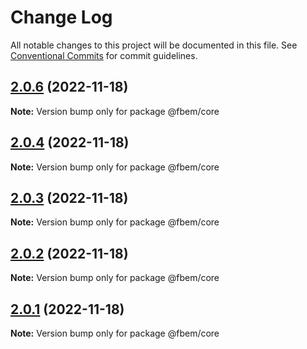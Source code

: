 # Change Log

All notable changes to this project will be documented in this file.
See [Conventional Commits](https://conventionalcommits.org) for commit guidelines.

## [2.0.6](https://github.com/yungvldai/fbem/compare/@fbem/core@2.0.4...@fbem/core@2.0.6) (2022-11-18)

**Note:** Version bump only for package @fbem/core

## [2.0.4](https://github.com/yungvldai/fbem/compare/@fbem/core@2.0.0...@fbem/core@2.0.4) (2022-11-18)

**Note:** Version bump only for package @fbem/core

## [2.0.3](https://github.com/yungvldai/fbem/compare/@fbem/core@2.0.0...@fbem/core@2.0.3) (2022-11-18)

**Note:** Version bump only for package @fbem/core

## [2.0.2](https://github.com/yungvldai/fbem/compare/@fbem/core@2.0.0...@fbem/core@2.0.2) (2022-11-18)

**Note:** Version bump only for package @fbem/core

## [2.0.1](https://github.com/yungvldai/fbem/compare/@fbem/core@2.0.0...@fbem/core@2.0.1) (2022-11-18)

**Note:** Version bump only for package @fbem/core
